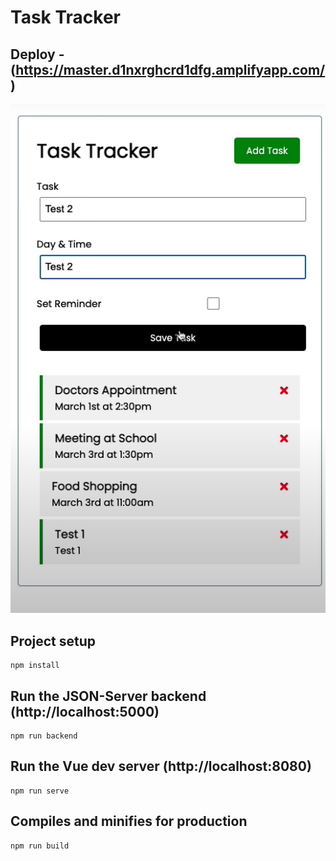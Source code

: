 # Task Tracker

## Deploy - (https://master.d1nxrghcrd1dfg.amplifyapp.com/)

![](https://github.com/ajinsunny/tasktracker/blob/master/tasktrackerimage.png)


## Project setup

```
npm install
```

## Run the JSON-Server backend (http://localhost:5000)

```
npm run backend
```

## Run the Vue dev server (http://localhost:8080)

```
npm run serve
```

## Compiles and minifies for production

```
npm run build
```
